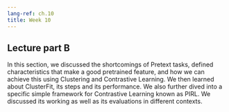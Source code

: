 ```yaml
---
lang-ref: ch.10
title: Week 10
---
```


## Lecture part B

In this section, we discussed the shortcomings of Pretext tasks, defined characteristics that make a good pretrained feature, and how we can achieve this using Clustering and Contrastive Learning. We then learned about ClusterFit, its steps and its performance. We also further dived into a specific simple framework for Contrastive Learning known as PIRL. We discussed its working as well as its evaluations in different contexts.